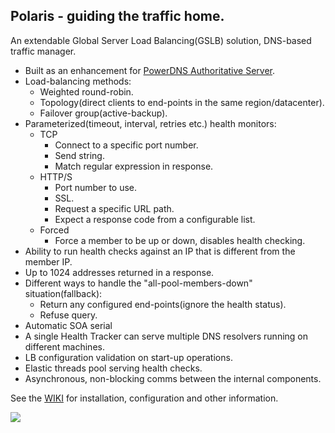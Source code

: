 ## Polaris - guiding the traffic home.

An extendable Global Server Load Balancing(GSLB) solution, DNS-based traffic manager.

* Built as an enhancement for [PowerDNS Authoritative Server](https://www.powerdns.com/auth.html).
* Load-balancing methods:
    * Weighted round-robin.
    * Topology(direct clients to end-points in the same region/datacenter).
    * Failover group(active-backup).
* Parameterized(timeout, interval, retries etc.) health monitors:
    * TCP
        * Connect to a specific port number.
        * Send string.
        * Match regular expression in response.
    * HTTP/S
        * Port number to use.
        * SSL.
        * Request a specific URL path.
        * Expect a response code from a configurable list.
    * Forced
        * Force a member to be up or down, disables health checking. 
* Ability to run health checks against an IP that is different from the member IP. 
* Up to 1024 addresses returned in a response.
* Different ways to handle the "all-pool-members-down" situation(fallback):
    * Return any configured end-points(ignore the health status).
    * Refuse query.
* Automatic SOA serial
* A single Health Tracker can serve multiple DNS resolvers running on different machines.
* LB configuration validation on start-up operations.
* Elastic threads pool serving health checks.
* Asynchronous, non-blocking comms between the internal components.

See the [WIKI](https://github.com/polaris-gslb/polaris-core/wiki) for installation, configuration and other information.

![](https://github.com/polaris-gslb/polaris-core/wiki/overview.jpg)
